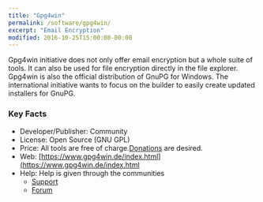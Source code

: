 ```yaml
---
title: "Gpg4win"
permalink: /software/gpg4win/
excerpt: "Email Encryption"
modified: 2016-10-25T15:00:00-00:00
---
```


Gpg4win initiative does not only offer email encryption but a whole suite of tools. It can also be used for file encryption directly in the file explorer. Gpg4win is also the official distribution of GnuPG for Windows. The international initiative wants to focus on the builder to easily create updated installers for GnuPG.

### Key Facts

* Developer/Publisher: Community
* License: Open Source (GNU GPL)
* Price: All tools are free of charge.[Donations](https://www.gpg4win.de/donate.html) are desired.
* Web: [https://www.gpg4win.de/index.html](https://www.gpg4win.de/index.html
* Help: Help is given through the communities
	* [Support](https://www.gpg4win.de/community.html)
	* [Forum](http://wald.intevation.org/forum/forum.php?forum_id=21)